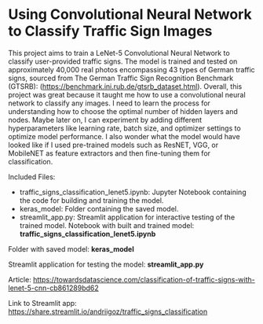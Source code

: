 # Using Convolutional Neural Network to Classify Traffic Sign Images

This project aims to train a LeNet-5 Convolutional Neural Network to classify user-provided traffic signs. The model is trained and tested on approximately 40,000 real photos encompassing 43 types of German traffic signs, sourced from The German Traffic Sign Recognition Benchmark (GTSRB): (https://benchmark.ini.rub.de/gtsrb_dataset.html). Overall, this project was great because it taught me how to use a convolutional neural network to classify any images. I need to learn the process for understanding how to choose the optimal number of hidden layers and nodes. Maybe later on, I can experiment by adding different hyperparameters like learning rate, batch size, and optimizer settings to optimize model performance. I also wonder what the model would have looked like if I used pre-trained models such as ResNET, VGG, or MobileNET as feature extractors and then fine-tuning them for classification.

Included Files:

- traffic_signs_classification_lenet5.ipynb: Jupyter Notebook containing the code for building and training the model.
- keras_model: Folder containing the saved model.
- streamlit_app.py: Streamlit application for interactive testing of the trained model.
Notebook with built and trained model: **traffic_signs_classification_lenet5.ipynb**

Folder with saved model: **keras_model**

Streamlit application for testing the model: **streamlit_app.py**

Article: https://towardsdatascience.com/classification-of-traffic-signs-with-lenet-5-cnn-cb861289bd62

Link to Streamlit app: https://share.streamlit.io/andriigoz/traffic_signs_classification
